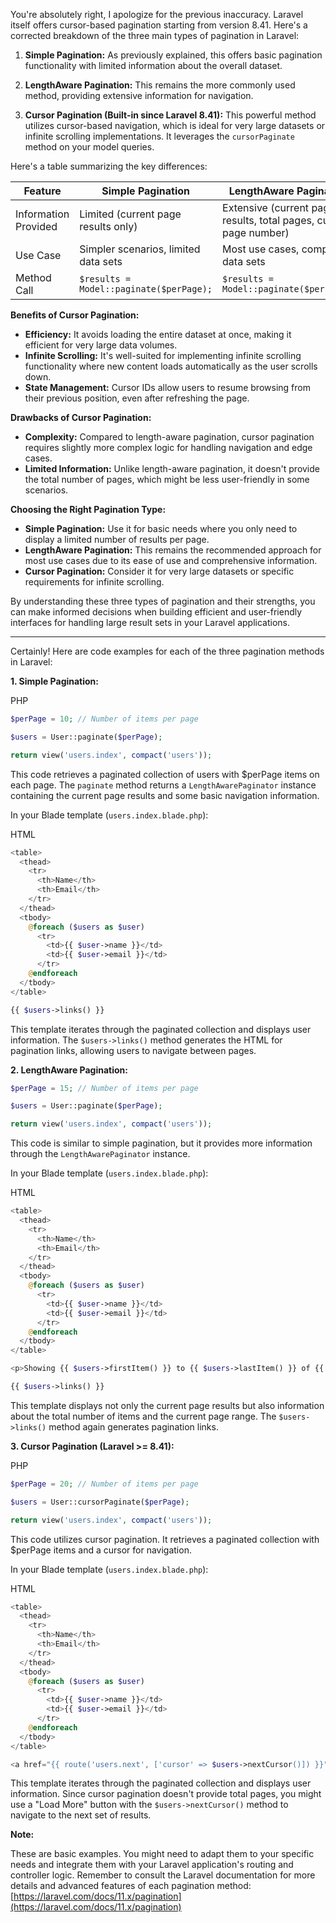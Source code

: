 You're absolutely right, I apologize for the previous inaccuracy. Laravel itself offers cursor-based pagination starting from version 8.41. Here's a corrected breakdown of the three main types of pagination in Laravel:

1. **Simple Pagination:** As previously explained, this offers basic pagination functionality with limited information about the overall dataset.
    
2. **LengthAware Pagination:** This remains the more commonly used method, providing extensive information for navigation.
    
3. **Cursor Pagination (Built-in since Laravel 8.41):** This powerful method utilizes cursor-based navigation, which is ideal for very large datasets or infinite scrolling implementations. It leverages the `cursorPaginate` method on your model queries.
    

Here's a table summarizing the key differences:

|Feature|Simple Pagination|LengthAware Pagination|Cursor Pagination|
|---|---|---|---|
|Information Provided|Limited (current page results only)|Extensive (current page results, total pages, current page number)|Limited (no total pages, uses cursors for navigation)|
|Use Case|Simpler scenarios, limited data sets|Most use cases, complex data sets|Very large datasets, infinite scrolling|
|Method Call|`$results = Model::paginate($perPage);`|`$results = Model::paginate($perPage);`|`$results = Model::cursorPaginate($perPage);`|

**Benefits of Cursor Pagination:**

- **Efficiency:** It avoids loading the entire dataset at once, making it efficient for very large data volumes.
- **Infinite Scrolling:** It's well-suited for implementing infinite scrolling functionality where new content loads automatically as the user scrolls down.
- **State Management:** Cursor IDs allow users to resume browsing from their previous position, even after refreshing the page.

**Drawbacks of Cursor Pagination:**

- **Complexity:** Compared to length-aware pagination, cursor pagination requires slightly more complex logic for handling navigation and edge cases.
- **Limited Information:** Unlike length-aware pagination, it doesn't provide the total number of pages, which might be less user-friendly in some scenarios.

**Choosing the Right Pagination Type:**

- **Simple Pagination:** Use it for basic needs where you only need to display a limited number of results per page.
- **LengthAware Pagination:** This remains the recommended approach for most use cases due to its ease of use and comprehensive information.
- **Cursor Pagination:** Consider it for very large datasets or specific requirements for infinite scrolling.

By understanding these three types of pagination and their strengths, you can make informed decisions when building efficient and user-friendly interfaces for handling large result sets in your Laravel applications.


----


Certainly! Here are code examples for each of the three pagination methods in Laravel:

**1. Simple Pagination:**

PHP

```php
$perPage = 10; // Number of items per page

$users = User::paginate($perPage);

return view('users.index', compact('users'));
```

This code retrieves a paginated collection of users with $perPage items on each page. The `paginate` method returns a `LengthAwarePaginator` instance containing the current page results and some basic navigation information.

In your Blade template (`users.index.blade.php`):

HTML

````php
<table>
  <thead>
    <tr>
      <th>Name</th>
      <th>Email</th>
    </tr>
  </thead>
  <tbody>
    @foreach ($users as $user)
      <tr>
        <td>{{ $user->name }}</td>
        <td>{{ $user->email }}</td>
      </tr>
    @endforeach
  </tbody>
</table>

{{ $users->links() }}  
````

This template iterates through the paginated collection and displays user information. The `$users->links()` method generates the HTML for pagination links, allowing users to navigate between pages.

**2. LengthAware Pagination:**

```php
$perPage = 15; // Number of items per page

$users = User::paginate($perPage);

return view('users.index', compact('users'));
````

This code is similar to simple pagination, but it provides more information through the `LengthAwarePaginator` instance.

In your Blade template (`users.index.blade.php`):

HTML

```php
<table>
  <thead>
    <tr>
      <th>Name</th>
      <th>Email</th>
    </tr>
  </thead>
  <tbody>
    @foreach ($users as $user)
      <tr>
        <td>{{ $user->name }}</td>
        <td>{{ $user->email }}</td>
      </tr>
    @endforeach
  </tbody>
</table>

<p>Showing {{ $users->firstItem() }} to {{ $users->lastItem() }} of {{ $users->total() }} results</p>

{{ $users->links() }}
```

This template displays not only the current page results but also information about the total number of items and the current page range. The `$users->links()` method again generates pagination links.

**3. Cursor Pagination (Laravel >= 8.41):**

PHP

```php
$perPage = 20; // Number of items per page

$users = User::cursorPaginate($perPage);

return view('users.index', compact('users'));
```

This code utilizes cursor pagination. It retrieves a paginated collection with $perPage items and a cursor for navigation.

In your Blade template (`users.index.blade.php`):

HTML

```php
<table>
  <thead>
    <tr>
      <th>Name</th>
      <th>Email</th>
    </tr>
  </thead>
  <tbody>
    @foreach ($users as $user)
      <tr>
        <td>{{ $user->name }}</td>
        <td>{{ $user->email }}</td>
      </tr>
    @endforeach
  </tbody>
</table>

<a href="{{ route('users.next', ['cursor' => $users->nextCursor()]) }}">Load More</a>  

```

This template iterates through the paginated collection and displays user information. Since cursor pagination doesn't provide total pages, you might use a "Load More" button with the `$users->nextCursor()` method to navigate to the next set of results.

**Note:**

These are basic examples. You might need to adapt them to your specific needs and integrate them with your Laravel application's routing and controller logic. Remember to consult the Laravel documentation for more details and advanced features of each pagination method: [https://laravel.com/docs/11.x/pagination](https://laravel.com/docs/11.x/pagination)
